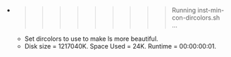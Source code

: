 * >>>>>>>>> Running inst-min-con-dircolors.sh ...
  * Set dircolors to use  to make ls more beautiful.
  * Disk size = 1217040K. Space Used = 24K. Runtime = 00:00:00:01.
